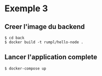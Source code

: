 # Exemple 3

## Creer l'image du backend

```
$ cd back
$ docker build -t rumpl/hello-node .
```

## Lancer l'application complete

```
$ docker-compose up
```

